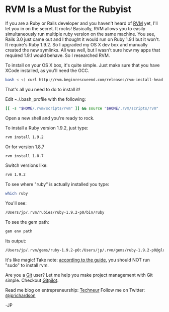 <!--
author: JP
publish: Thu Sep 09 2010 04:59:46 GMT-0500 (CDT)
status: publish
type: post
link: https://procbits.wordpress.com/2010/09/08/rvm-is-a-must-for-the-rubyist/
tags: Rails, Ruby
slug: 2010/09/08/rvm-is-a-must-for-the-rubyist
-->

RVM Is a Must for the Rubyist
=============================

If you are a Ruby or Rails developer and you haven't heard of
[RVM](http://rvm.beginrescueend.com/) yet, I'll let you in on the
secret. It rocks! Basically, RVM allows you to easily simultaneously run
multiple ruby version on the same machine. You see, Rails 3.0 just came
out and I thought it would run on Ruby 1.9.1 but it won't. It require's
Ruby 1.9.2. So I upgraded my OS X dev box and manually created the new
symlinks. All was well, but I wasn't sure how my apps that required
1.9.1 would behave. So I researched RVM.

To install on your OS X box, it's quite simple. Just make sure that you
have XCode installed, as you'll need the GCC.

```bash
bash < <( curl http://rvm.beginrescueend.com/releases/rvm-install-head )
```

That's all you need to do to install it!

Edit \~./.bash\_profile with the following:

```bash
[[ -s "$HOME/.rvm/scripts/rvm" ]] && source "$HOME/.rvm/scripts/rvm"  
```

Open a new shell and you're ready to rock.

To install a Ruby version 1.9.2, just type:

```bash
rvm install 1.9.2
```

Or for version 1.8.7

```bash
rvm install 1.8.7
```

Switch versions like:

```bash
rvm 1.9.2
```

To see where "ruby" is actually installed you type:

```bash
which ruby
```

You'll see:

```bash
/Users/jp/.rvm/rubies/ruby-1.9.2-p0/bin/ruby
```

To see the gem path:

```bash
gem env path
```

Its output:

```bash
/Users/jp/.rvm/gems/ruby-1.9.2-p0:/Users/jp/.rvm/gems/ruby-1.9.2-p0@global
```

It's like magic! Take note: [according to the
guide](http://rvm.beginrescueend.com/rvm/install/), you should NOT run
"sudo" to install rvm.

Are you a [Git](http://gitpilot.com) user? Let me help you make project
management with Git simple. Checkout [Gitpilot](http://gitpilot.com).

Read me blog on entrepreneurship: [Techneur](http://techneur.com) Follow
me on Twitter: [@jprichardson](http://twitter.com/jprichardson)

-JP
